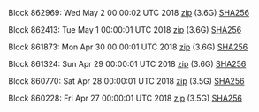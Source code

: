Block 862969: Wed May  2 00:00:02 UTC 2018 [zip](https://dash-bootstrap.ams3.digitaloceanspaces.com/mainnet/2018-05-02/bootstrap.dat.zip) (3.6G) [SHA256](https://dash-bootstrap.ams3.digitaloceanspaces.com/mainnet/2018-05-02/sha256.txt)

Block 862413: Tue May  1 00:00:01 UTC 2018 [zip](https://dash-bootstrap.ams3.digitaloceanspaces.com/mainnet/2018-05-01/bootstrap.dat.zip) (3.6G) [SHA256](https://dash-bootstrap.ams3.digitaloceanspaces.com/mainnet/2018-05-01/sha256.txt)

Block 861873: Mon Apr 30 00:00:01 UTC 2018 [zip](https://dash-bootstrap.ams3.digitaloceanspaces.com/mainnet/2018-04-30/bootstrap.dat.zip) (3.6G) [SHA256](https://dash-bootstrap.ams3.digitaloceanspaces.com/mainnet/2018-04-30/sha256.txt)

Block 861324: Sun Apr 29 00:00:01 UTC 2018 [zip](https://dash-bootstrap.ams3.digitaloceanspaces.com/mainnet/2018-04-29/bootstrap.dat.zip) (3.6G) [SHA256](https://dash-bootstrap.ams3.digitaloceanspaces.com/mainnet/2018-04-29/sha256.txt)

Block 860770: Sat Apr 28 00:00:01 UTC 2018 [zip](https://dash-bootstrap.ams3.digitaloceanspaces.com/mainnet/2018-04-28/bootstrap.dat.zip) (3.5G) [SHA256](https://dash-bootstrap.ams3.digitaloceanspaces.com/mainnet/2018-04-28/sha256.txt)

Block 860228: Fri Apr 27 00:00:01 UTC 2018 [zip](https://dash-bootstrap.ams3.digitaloceanspaces.com/mainnet/2018-04-27/bootstrap.dat.zip) (3.5G) [SHA256](https://dash-bootstrap.ams3.digitaloceanspaces.com/mainnet/2018-04-27/sha256.txt)
